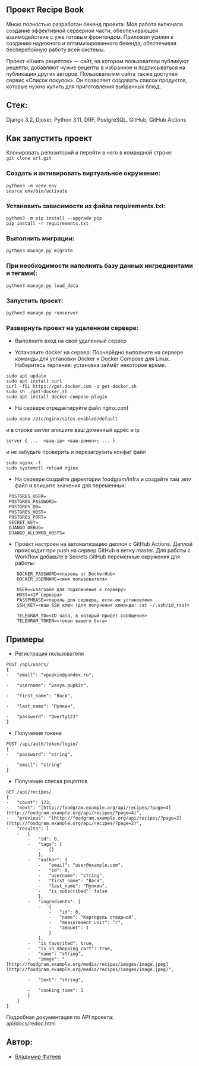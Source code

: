 ## Проект Recipe Book

Мною полностью разработан бекенд проекта. Моя работа включала создание эффективной серверной части, обеспечивающей взаимодействие с уже готовым фронтендом. Приложил усилия к созданию надежного и оптимизированного бекенда, обеспечивая бесперебойную работу всей системы.

Проект «Книга рецептов» — сайт, на котором пользователи публикуют рецепты, добавляют чужие рецепты в избранное и подписываться на публикации других авторов. Пользователям сайта также доступен сервис «Список покупок». Он позволяет создавать список продуктов, которые нужно купить для приготовления выбранных блюд.

## Стек:  
Django 3.2, Djoser, Python 3.11, DRF, PostgreSQL, GitHub, GitHub Actions
## Как запустить проект  
Клонировать репозиторий и перейти в него в командной строке:  
`git clone url.git`  
  
### Cоздать и активировать виртуальное окружение:  
`python3 -m venv env`  
`source env/bin/activate`  
  
### Установить зависимости из файла requirements.txt:  
`python3 -m pip install --upgrade pip`  
`pip install -r requirements.txt`  
  
### Выполнить миграции:  
`python3 manage.py migrate`  
  
### При необходимости наполнить базу данных ингредиентами и тегами(:  
`python3 manage.py load_data`  
  
### Запустить проект:  
`python3 manage.py runserver`

### Развернуть проект на удаленном сервере:

-   Выполните вход на свой удаленный сервер
    
-   Установите docker на сервер:
    Поочерёдно выполните на сервере команды для установки Docker и Docker Compose для Linux. Наберитесь терпения: установка займёт некоторое время.

```
sudo apt update
sudo apt install curl
curl -fSL https://get.docker.com -o get-docker.sh
sudo sh ./get-docker.sh
sudo apt install docker-compose-plugin
```
-   На сервере отредактируйте файл nginx.conf 
```
sudo nano /etc/nginx/sites-enabled/default
```
и в строке server впишите ваш доменный адрес и ip
```
server { ...  <ваш-ip> <ваш-домен>; ... }
```
и не забудьте проверить и перезагрузить конфиг файл
```
sudo nginx -t
sudo systemctl reload nginx
```
-   На сервере создайте директории foodgram/infra и создайте там .env файл и впишите значения для переменных:
   ```
	POSTGRES_USER=  
	POSTGRES_PASSWORD=  
	POSTGRES_DB=  
	POSTGRES_HOST=  
	POSTGRES_PORT=  
	SECRET_KEY=
	DJANGO_DEBUG= 
	DJANGO_ALLOWED_HOSTS=
```
    
-  Проект настроен на автоматизацию деплоя с GitHub Actions. Деплой происходит при push на сервер GitHub в ветку master. Для работы с Workflow добавьте в Secrets GitHub переменные окружения для работы:
```
	DOCKER_PASSWORD=<пароль от DockerHub>
	DOCKER_USERNAME=<имя пользователя>

	USER=<username для подключения к серверу>
	HOST=<IP сервера>
	PASSPHRASE=<пароль для сервера, если он установлен>
	SSH_KEY=<ваш SSH ключ (для получения команда: cat ~/.ssh/id_rsa)>

	TELEGRAM_TO=<ID чата, в который придет сообщение>
	TELEGRAM_TOKEN=<токен вашего бота>
```
## Примеры  
* Регистрация пользователя  
```  
POST /api/users/  
{
-   "email": "vpupkin@yandex.ru",
    
-   "username": "vasya.pupkin",
    
-   "first_name": "Вася",
    
-   "last_name": "Пупкин",
    
-   "password": "Qwerty123"
} 
```  
* Получение токена  
```  
POST /api/auth/token/login/  
{
-   "password": "string",
    
-   "email": "string"
} 
```  
* Получение списка рецептов  
```  
GET /api/recipes/ 
{
-   "count": 123,
-   "next": "[http://foodgram.example.org/api/recipes/?page=4](http://foodgram.example.org/api/recipes/?page=4)",
-   "previous": "[http://foodgram.example.org/api/recipes/?page=2](http://foodgram.example.org/api/recipes/?page=2)",
-   "results": [
    -   {
        -   "id": 0,
        -   "tags": [
            -   {}
            ],
        -   "author": {
            -   "email": "user@example.com",
            -   "id": 0,
            -   "username": "string",
            -   "first_name": "Вася",
            -   "last_name": "Пупкин",
            -   "is_subscribed": false
            },
        -   "ingredients": [
            -   {
                -   "id": 0,
                -   "name": "Картофель отварной",
                -   "measurement_unit": "г",
                -   "amount": 1
                }
            ],
        -   "is_favorited": true,
        -   "is_in_shopping_cart": true,
        -   "name": "string",       
        -   "image": "[http://foodgram.example.org/media/recipes/images/image.jpeg](http://foodgram.example.org/media/recipes/images/image.jpeg)",
            
        -   "text": "string",
            
        -   "cooking_time": 1    
        }
    ]
}
```
Подробная документация по API проекта:   
api/docs/redoc.html

## Автор:

- [Владимир Фатеев](https://github.com/Spirual/) 
